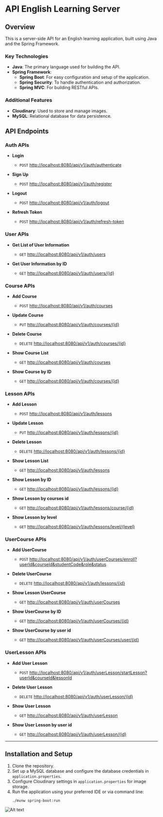 # API English Learning Server

## Overview
This is a server-side API for an English learning application, built using Java and the Spring Framework.

### Key Technologies
- **Java**: The primary language used for building the API.
- **Spring Framework**:
  - **Spring Boot**: For easy configuration and setup of the application.
  - **Spring Security**: To handle authentication and authorization.
  - **Spring MVC**: For building RESTful APIs.

### Additional Features
- **Cloudinary**: Used to store and manage images.
- **MySQL**: Relational database for data persistence.

## API Endpoints

### Auth APIs
- **Login**
  - `POST` [http://localhost:8080/api/v1/auth/authenticate](http://localhost:8080/api/v1/auth/authenticate)

- **Sign Up**
  - `POST` [http://localhost:8080/api/v1/auth/register](http://localhost:8080/api/v1/auth/register)

- **Logout**
  - `POST` [http://localhost:8080/api/v1/auth/logout](http://localhost:8080/api/v1/auth/logout)

- **Refresh Token**
  - `POST` [http://localhost:8080/api/v1/auth/refresh-token](http://localhost:8080/api/v1/auth/refresh-token)

### User APIs
- **Get List of User Information**
  - `GET` [http://localhost:8080/api/v1/auth/users](http://localhost:8080/api/v1/auth/users)

- **Get User Information by ID**
  - `GET` [http://localhost:8080/api/v1/auth/users/{id}](http://localhost:8080/api/v1/auth/users/{id})

### Course APIs
- **Add Course**
  - `POST` [http://localhost:8080/api/v1/auth/courses](http://localhost:8080/api/v1/auth/courses)

- **Update Course**
  - `PUT` [http://localhost:8080/api/v1/auth/courses/{id}](http://localhost:8080/api/v1/auth/courses/{id})

- **Delete Course**
  - `DELETE` [http://localhost:8080/api/v1/auth/courses/{id}](http://localhost:8080/api/v1/auth/courses/{id})

- **Show Course List**
  - `GET` [http://localhost:8080/api/v1/auth/courses](http://localhost:8080/api/v1/auth/courses)

- **Show Course by ID**
  - `GET` [http://localhost:8080/api/v1/auth/courses/{id}](http://localhost:8080/api/v1/auth/courses/{id})

### Lesson APIs
- **Add Lesson**
  - `POST` [http://localhost:8080/api/v1/auth/lessons](http://localhost:8080/api/v1/auth/lessons)

- **Update Lesson**
  - `PUT` [http://localhost:8080/api/v1/auth/lessons/{id}](http://localhost:8080/api/v1/auth/lessons/{id})

- **Delete Lesson**
  - `DELETE` [http://localhost:8080/api/v1/auth/lessons/{id}](http://localhost:8080/api/v1/auth/lessons/{id})

- **Show Lesson List**
  - `GET` [http://localhost:8080/api/v1/auth/lessons](http://localhost:8080/api/v1/auth/lessons)

- **Show Lesson by ID**
  - `GET` [http://localhost:8080/api/v1/auth/lessons/{id}](http://localhost:8080/api/v1/auth/lessons/{id})

- **Show Lesson by courses id**
  - `GET` [http://localhost:8080/api/v1/auth/lessons/course/{id}](http://localhost:8080/api/v1/auth/lessons/course/{id})

- **Show Lesson by level**
  - `GET` [http://localhost:8080/api/v1/auth/lessons/level/{level}](http://localhost:8080/api/v1/auth/lessons/level/{level})

### UserCourse APIs
- **Add UserCourse**
  - `POST` [http://localhost:8080/api/v1/auth/userCourses/enroll?userId&courseId&studentCode&role&status](http://localhost:8080/api/v1/auth/userCourses/enroll?userId&courseId&studentCode&role&status)

- **Delete UserCourse**
  - `DELETE` [http://localhost:8080/api/v1/auth/lessons/{id}](http://localhost:8080/api/v1/auth/lessons/{id})

- **Show Lesson UserCourse**
  - `GET` [http://localhost:8080/api/v1/auth/userCourses](http://localhost:8080/api/v1/auth/userCourses)

- **Show UserCourse by ID**
  - `GET` [http://localhost:8080/api/v1/auth/userCourses/{id}](http://localhost:8080/api/v1/auth/userCourses/{id})

- **Show UserCourse by user id**
  - `GET` [http://localhost:8080/api/v1/auth/userCourses/user/{id}](http://localhost:8080/api/v1/auth/userCourses/user/{id})

### UserLesson APIs
- **Add User Lesson**
  - `POST` [http://localhost:8080/api/v1/auth/userLesson/startLesson?userId&courseId&lessonId](http://localhost:8080/api/v1/auth/userLesson/startLesson?userId&courseId&lessonId)

- **Delete User Lesson**
  - `DELETE` [http://localhost:8080/api/v1/auth/userLesson/{id}](http://localhost:8080/api/v1/auth/userLesson/{id})

- **Show User Lesson**
  - `GET` [http://localhost:8080/api/v1/auth/userLesson](http://localhost:8080/api/v1/auth/userLesson)

- **Show User Lesson by user id**
  - `GET` [http://localhost:8080/api/v1/auth/userLesson/{id}](http://localhost:8080/api/v1/auth/userLesson/{id})


---

## Installation and Setup
1. Clone the repository.
2. Set up a MySQL database and configure the database credentials in `application.properties`.
3. Configure Cloudinary settings in `application.properties` for image storage.
4. Run the application using your preferred IDE or via command line:
   ```bash
   ./mvnw spring-boot:run

![Alt text](b.png)

